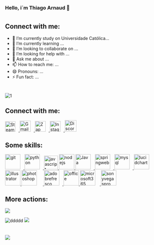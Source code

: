 ### Hello, i´m Thiago Arnaud 👋
#
## Connect with me:

- 🔭 I’m currently study on Universidade Católica...
- 🌱 I’m currently learning ...
- 👯 I’m looking to collaborate on ...
- 🤔 I’m looking for help with ...
- 💬 Ask me about ...
- 📫 How to reach me: ...
- 😄 Pronouns: ...
- ⚡ Fun fact: ...
#
![1](https://user-images.githubusercontent.com/119428826/277354237-c0aff436-3a8d-4e8b-9350-3d6d6196bb65.jpeg)
## Connect with me: 
<div>
<a href="https://www.linkedin.com/in/thiago-arnaud-2a5359248/" target="_blank" rel="noreferrer">
      <img  alt="Steam" height="34px" style="padding-right:10px;"src="https://upload.wikimedia.org/wikipedia/commons/thumb/8/81/LinkedIn_icon.svg/800px-LinkedIn_icon.svg.png?20210220164014"/>
</a>
<a href="mailto:t.arnaud@outlook.pt" target="_blank" rel="noreferrer">
      <img  alt="Gmail" height="36px" style="padding-right:10px;" src="https://peoplenet.dk/wp-content/uploads/2019/05/outlook-logo-1.png" />
</a>
<a href="https://api.whatsapp.com/send?phone=5581996107759&text=Ol%C3%A1!%20Bem-vindo%20ao%20meu%20WhatsApp%20de%20Desenvolvimento.%20Este%20%C3%A9%20o%20lugar%20onde%20compartilho%20minhas%20ideias,%20projetos%20e%20descobertas%20relacionadas%20ao%20mundo%20da%20programa%C3%A7%C3%A3o.%0A%0AFique%20%C3%A0%20vontade%20para%20iniciar%20uma%20conversa%20sobre%20qualquer%20t%C3%B3pico%20relacionado%20ao%20desenvolvimento,%20tirar%20d%C3%BAvidas,%20discutir%20tecnologias%20ou%20simplesmente%20bater%20um%20papo.%0A%0ATenha%20um%20%C3%B3timo%20dia%20e%20vamos%20come%C3%A7ar%20a%20codificar!%22%0AAt%C3%A9%20breve,%0AHalley%20Veras%20" target="_blank" rel="noreferrer"><img  alt="Zap" height="35px" style="padding-right:10px; ;" src="https://upload.wikimedia.org/wikipedia/commons/6/6b/WhatsApp.svg"/>
</a>
<a href="https://www.instagram.com/ticoarnaud/?igshid=MzRlODBiNWFlZA%3D%3D" target="_blank" rel="noreferrer">
      <img  alt="Instagram" height="35px" style="padding-right:10px;" src="https://upload.wikimedia.org/wikipedia/commons/e/e7/Instagram_logo_2016.svg" />
</a>
<a href="https://discord.gg/XQpa3YUH" target="_blank" rel="noreferrer">
      <img  alt="Discord" height="38px" style="padding-right:10px;" src="https://www.svgrepo.com/show/353655/discord-icon.svg"/>
</a>
</div>

## Some skills: 

<a href="https://git-scm.com/" target="_blank" rel="noreferrer">
    <img  alt="git" height="50px" style="padding-right:10px;" src="https://cdn.iconscout.com/icon/free/png-256/git-225996.png"/>
</a>
<a href="https://www.python.org/" target="_blank" rel="noreferrer">
    <img  alt="python" height="50px" style="padding-right:10px;" src="https://cdn.jsdelivr.net/gh/devicons/devicon/icons/python/python-original.svg"/>
</a>
<a href="https://www.w3schools.com/js/DEFAULT.asp" target="_blank" rel="noreferrer">
    <img  alt="javascript" height="45px" style="padding-right:0px;" src="https://cdn.iconscout.com/icon/free/png-256/javascript-2752148-2284965.png"/>
</a>
<a href="https://nodejs.org/en" target="_blank" rel="noreferrer">
    <img  alt="nodejs" height="50px" style="padding-right:0px;" src="https://pluspng.com/img-png/nodejs-logo-png-create-a-model-to-persist-data-in-a-node-js-loopback-api-from-beeman-nl-on-eggheadio-1200.png"/>
</a>
<a href="https://www.java.com/pt-BR/" target="_blank" rel="noreferrer">
      <img  alt="Java" height="50px" style="padding-right:10px;" src="https://th.bing.com/th/id/R.2ebcc816698b99a4161299534445dd02?rik=F5u5EFRfzveRpw&riu=http%3a%2f%2fcheckpoint-it.hu%2f_media%2fimg%2fsmall%2ficons8-java-480.png&ehk=4bCNLeQJRMzHfk6uWAJR%2bq02OEnL%2fqQguYJBmz3TsPw%3d&risl=&pid=ImgRaw&r=0"/>
</a>
<a href="https://start.spring.io/" target="_blank" rel="noreferrer">
      <img  alt="springweb" height="50px" style="padding-right:10px;" src="https://logos-download.com/wp-content/uploads/2021/01/Spring_Logo-450x450.png"/>
</a>
<a href="https://www.mysql.com/" target="_blank" rel="noreferrer">
      <img  alt="mysql" height="50px" style="padding-right:10px;" src="https://i.pinimg.com/originals/50/f1/58/50f1582a95bdac10f1c3fa295c8b947b.png"/>
</a>
<a href="https://www.lucidchart.com/pages/pt/landing?utm_source=bing&utm_medium=cpc&utm_campaign=_chart_pt_allcountries_mixed_search_brand_exact_&km_CPC_CampaignId=369459357&km_CPC_AdGroupID=1238050268695740&km_CPC_Keyword=lucidchart&km_CPC_MatchType=e&km_CPC_ExtensionID={extensionid}&km_CPC_Network=o&km_CPC_AdPosition=&km_CPC_Creative=&km_CPC_TargetID=kwd-77378284273822:loc-20&km_CPC_Country=147001&km_CPC_Device=c&km_CPC_placement=&km_CPC_target=&mkt_query=lucidchart&msclkid=fbbb5f47f1bd1fc840d83a717f8e933f" target="_blank" rel="noreferrer">
      <img  alt="lucidchart" height="50px" style="padding-right:0px;" src="https://cdn.icon-icons.com/icons2/1381/PNG/512/lucidchart_94941.png"/>
</a>
<a href="https://www.adobe.com/creativecloud.html?sdid=KQPOR&mv=search&ef_id=88044069bdfd1076032c255f3389f5dc:G:s&s_kwcid=AL!3085!10!79783447806534!79783325019968&msclkid=88044069bdfd1076032c255f3389f5dc" target="_blank" rel="noreferrer">
      <img  alt="illustrator" height="50px" style="padding-right:0px;" src="https://logos-marques.com/wp-content/uploads/2021/03/Illustrator-Logo.png"/>
</a>
<a href="https://www.adobe.com/creativecloud.html?sdid=KQPOR&mv=search&ef_id=88044069bdfd1076032c255f3389f5dc:G:s&s_kwcid=AL!3085!10!79783447806534!79783325019968&msclkid=88044069bdfd1076032c255f3389f5dc" target="_blank" rel="noreferrer">
      <img  alt="photoshop" height="50px" style="padding-right:20px;" src="https://i0.wp.com/softserialkey.com/wp-content/uploads/2017/11/5-1.png?fit=506%2C494&ssl=1" />
</a>
<a href="https://www.adobe.com/creativecloud.html?sdid=KQPOR&mv=search&ef_id=88044069bdfd1076032c255f3389f5dc:G:s&s_kwcid=AL!3085!10!79783447806534!79783325019968&msclkid=88044069bdfd1076032c255f3389f5dc" target="_blank" rel="noreferrer">
      <img  alt="adobrefresco" height="50px" style="padding-right:10px;" src="https://1.bp.blogspot.com/-zIv_oaoKItM/X2QCrOGYk9I/AAAAAAAACfo/NTVBFZspGCcbQuV6MpFEu0dRvaWYEpgzQCLcBGAsYHQ/s2048/Adobe%2BFresco.png" />
</a>
<a href="https://www.microsoft.com/pt-br/microsoft-365/business/compare-all-microsoft-365-business-products-b?ef_id=_k_2e52b309426e10c9a2a1d63fccbe3fa5_k_&OCID=AIDcmmq9ldqz5w_SEM__k_2e52b309426e10c9a2a1d63fccbe3fa5_k_&msclkid=2e52b309426e10c9a2a1d63fccbe3fa5" target="_blank" rel="noreferrer">
      <img  alt="office" height="50px" style="padding-right:0px;" src="https://logos-world.net/wp-content/uploads/2021/02/Microsoft-Office-365-Emblem.png" />
</a>
<a href="https://www.microsoft.com/pt-br/microsoft-365" target="_blank" rel="noreferrer">
      <img  alt="microsoft365" height="50px" style="padding-right:15px;" src="https://brandlogos.net/wp-content/uploads/2022/10/microsoft_365-logo_brandlogos.net_j9l2g.png" />
</a>
<a href="https://www.vegascreativesoftware.com/br/vegas-pro/" target="_blank" rel="noreferrer">
      <img  alt="sonyvegaspro" height="50px" style="padding-right:10 px;" src="https://torrentpc.org/wp-content/uploads/2021/07/download-12.jpg" />
</a>


## More actions: 

<p align="centre">
  <img src="https://github-profile-trophy.vercel.app/?username=TicoArnaud&theme=dracula&row=2&no-bg=true&column=3&margin-w=15&margin-h=15" />
</p>

![ddddd](http://github-profile-summary-cards.vercel.app/api/cards/stats?username=TicoArnaud&theme=tokyonight)
![](http://github-profile-summary-cards.vercel.app/api/cards/most-commit-language?username=TicoArnaud&theme=tokyonight&exclude={exclude})
#

![](http://github-profile-summary-cards.vercel.app/api/cards/profile-details?username=TicoArnaud&theme=tokyonight)






